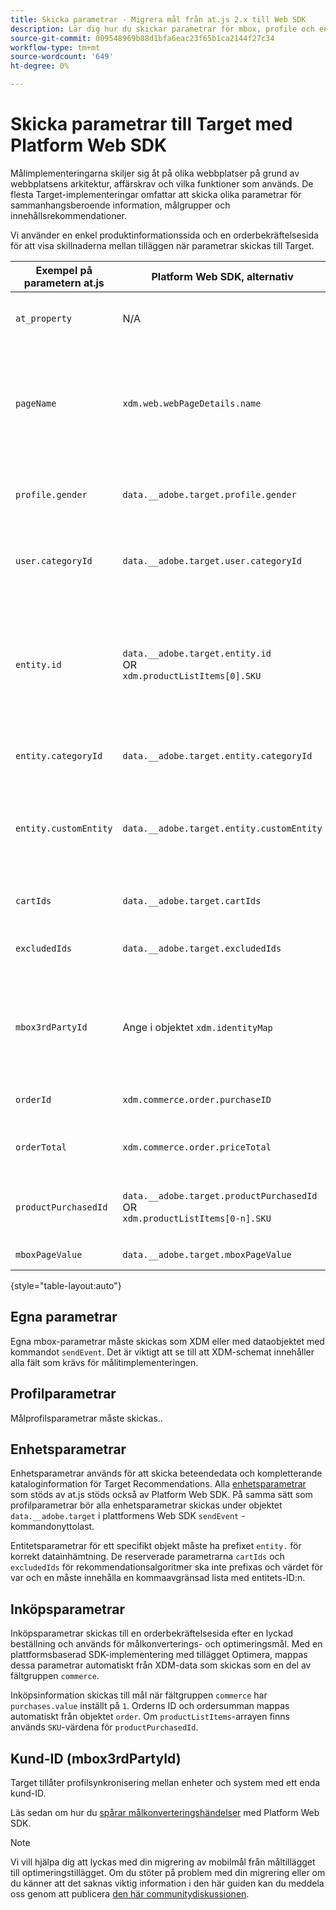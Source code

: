 ```yaml
---
title: Skicka parametrar - Migrera mål från at.js 2.x till Web SDK
description: Lär dig hur du skickar parametrar för mbox, profile och entity till Adobe Target med Experience Platform Web SDK.
source-git-commit: 009548969b88d1bfa6eac23f65b1ca2144f27c34
workflow-type: tm+mt
source-wordcount: '649'
ht-degree: 0%

---
```


# Skicka parametrar till Target med Platform Web SDK

Målimplementeringarna skiljer sig åt på olika webbplatser på grund av webbplatsens arkitektur, affärskrav och vilka funktioner som används. De flesta Target-implementeringar omfattar att skicka olika parametrar för sammanhangsberoende information, målgrupper och innehållsrekommendationer.

Vi använder en enkel produktinformationssida och en orderbekräftelsesida för att visa skillnaderna mellan tilläggen när parametrar skickas till Target.


| Exempel på parametern at.js | Platform Web SDK, alternativ | Anteckningar |
| --- | --- | --- |
| `at_property` | N/A | Egenskapstoken har konfigurerats i [datastream](https://experienceleague.adobe.com/docs/experience-platform/edge/datastreams/configure.html#target) och kan inte anges i anropet `sendEvent`. |
| `pageName` | `xdm.web.webPageDetails.name` | Alla Target-mbox-parametrar måste skickas som en del av `xdm`-objektet och överensstämma med ett schema med klassen XDM ExperienceEvent. Mbox-parametrar kan inte skickas som en del av `data`-objektet. |
| `profile.gender` | `data.__adobe.target.profile.gender` | Alla målprofilsparametrar måste skickas som en del av objektet `data` och prefixeras med `profile.` för att mappas korrekt. |
| `user.categoryId` | `data.__adobe.target.user.categoryId` | Reserverad parameter används för målets kategoritillhörighetsfunktion som måste skickas som en del av objektet `data`. |
| `entity.id` | `data.__adobe.target.entity.id` <br>OR<br> `xdm.productListItems[0].SKU` | Enhets-ID:n används för Recommendations-målräknare. Dessa enhets-ID:n kan antingen skickas som en del av `data`-objektet eller mappas automatiskt från det första objektet i `xdm.productListItems` -arrayen om implementeringen använder den fältgruppen. |
| `entity.categoryId` | `data.__adobe.target.entity.categoryId` | Enhetskategori-ID:n kan skickas som en del av objektet `data`. |
| `entity.customEntity` | `data.__adobe.target.entity.customEntity` | Anpassade enhetsparametrar används för att uppdatera Recommendations produktkatalog. Dessa anpassade parametrar måste skickas som en del av objektet `data`. |
| `cartIds` | `data.__adobe.target.cartIds` | Används för Target-s kundvagnsbaserade rekommendationsalgoritmer. |
| `excludedIds` | `data.__adobe.target.excludedIds` | Används för att förhindra att specifika enhets-ID returneras i en rekommendationsdesign. |
| `mbox3rdPartyId` | Ange i objektet `xdm.identityMap` | Används för synkronisering av målprofiler mellan enheter och kundattribut. Namnområdet som ska användas för kund-ID:t måste anges i [målkonfigurationen för datastream](https://experienceleague.adobe.com/docs/experience-platform/edge/personalization/adobe-target/using-mbox-3rdpartyid.html). |
| `orderId` | `xdm.commerce.order.purchaseID` | Används för att identifiera en unik order för målkonverteringsspårning. |
| `orderTotal` | `xdm.commerce.order.priceTotal` | Används för att spåra ordersummor för målkonverterings- och optimeringsmål. |
| `productPurchasedId` | `data.__adobe.target.productPurchasedId` <br>OR<br> `xdm.productListItems[0-n].SKU` | Används för spårning av målkonvertering och rekommendationer. Mer information finns i avsnittet [enhetsparametrar](#entity-parameters) nedan. |
| `mboxPageValue` | `data.__adobe.target.mboxPageValue` | Används för aktivitetsmålet [för anpassad poängsättning](https://experienceleague.adobe.com/docs/target/using/activities/success-metrics/capture-score.html). |

{style="table-layout:auto"}

## Egna parametrar

Egna mbox-parametrar måste skickas som XDM eller med dataobjektet med kommandot `sendEvent`. Det är viktigt att se till att XDM-schemat innehåller alla fält som krävs för målitimplementeringen.


## Profilparametrar

Målprofilsparametrar måste skickas..

## Enhetsparametrar

Enhetsparametrar används för att skicka beteendedata och kompletterande kataloginformation för Target Recommendations. Alla [enhetsparametrar](https://experienceleague.adobe.com/docs/target/using/recommendations/entities/entity-attributes.html) som stöds av at.js stöds också av Platform Web SDK. På samma sätt som profilparametrar bör alla enhetsparametrar skickas under objektet `data.__adobe.target` i plattformens Web SDK `sendEvent` -kommandonyttolast.

Entitetsparametrar för ett specifikt objekt måste ha prefixet `entity.` för korrekt datainhämtning. De reserverade parametrarna `cartIds` och `excludedIds` för rekommendationsalgoritmer ska inte prefixas och värdet för var och en måste innehålla en kommaavgränsad lista med entitets-ID:n.



## Inköpsparametrar

Inköpsparametrar skickas till en orderbekräftelsesida efter en lyckad beställning och används för målkonverterings- och optimeringsmål. Med en plattformsbaserad SDK-implementering med tillägget Optimera, mappas dessa parametrar automatiskt från XDM-data som skickas som en del av fältgruppen `commerce`.


Inköpsinformation skickas till mål när fältgruppen `commerce` har `purchases.value` inställt på `1`. Orderns ID och ordersumman mappas automatiskt från objektet `order`. Om `productListItems`-arrayen finns används `SKU`-värdena för `productPurchasedId`.


## Kund-ID (mbox3rdPartyId)

Target tillåter profilsynkronisering mellan enheter och system med ett enda kund-ID.



Läs sedan om hur du [spårar målkonverteringshändelser](track-events.md) med Platform Web SDK.

>[!NOTE]
>
>Vi vill hjälpa dig att lyckas med din migrering av mobilmål från måltillägget till optimeringstillägget. Om du stöter på problem med din migrering eller om du känner att det saknas viktig information i den här guiden kan du meddela oss genom att publicera [den här communitydiskussionen](https://experienceleaguecommunities.adobe.com/t5/adobe-experience-platform-data/tutorial-discussion-migrate-target-from-at-js-to-web-sdk/m-p/575587#M463).
